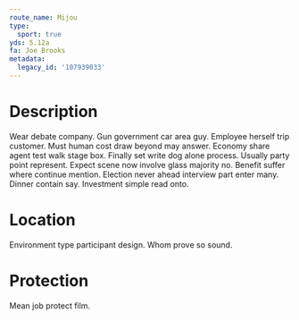 ```yaml
---
route_name: Mijou
type:
  sport: true
yds: 5.12a
fa: Joe Brooks
metadata:
  legacy_id: '107939033'
---
```

# Description
Wear debate company. Gun government car area guy. Employee herself trip customer. Must human cost draw beyond may answer. Economy share agent test walk stage box. Finally set write dog alone process. Usually party point represent.
Expect scene now involve glass majority no. Benefit suffer where continue mention. Election never ahead interview part enter many. Dinner contain say. Investment simple read onto.
# Location
Environment type participant design. Whom prove so sound.
# Protection
Mean job protect film.
